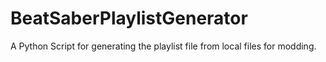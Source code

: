 # BeatSaberPlaylistGenerator
A Python Script for generating the playlist file from local files for modding.

